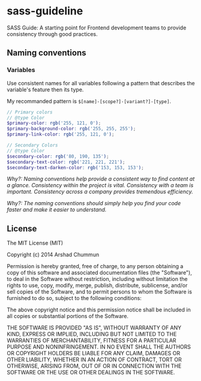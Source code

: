 # sass-guideline
SASS Guide: A starting point for Frontend development teams to provide consistency through good practices.

## Naming conventions
### Variables
Use consistent names for all variables following a pattern that describes the variable's feature then its type.

My recommanded pattern is `$[name]-[scope?]-[variant?]-[type]`.

```scss
// Primary colors
// @type Color
$primary-color: rgb('255, 121, 0');
$primary-background-color: rgb('255, 255, 255');
$primary-link-color: rgb('255, 121, 0');

// Secondary Colors
// @type Color
$secondary-color: rgb('80, 190, 135');
$secondary-text-color: rgb('221, 221, 221');
$secondary-text-darken-color: rgb('153, 153, 153');
```

_Why?: Naming conventions help provide a consistent way to find content at a glance. Consistency within the project is vital. Consistency with a team is important. Consistency across a company provides tremendous efficiency._

_Why?: The naming conventions should simply help you find your code faster and make it easier to understand._

License
--------------

The MIT License (MIT)

Copyright (c) 2014 Arshad Chummun

Permission is hereby granted, free of charge, to any person obtaining a copy
of this software and associated documentation files (the "Software"), to deal
in the Software without restriction, including without limitation the rights
to use, copy, modify, merge, publish, distribute, sublicense, and/or sell
copies of the Software, and to permit persons to whom the Software is
furnished to do so, subject to the following conditions:

The above copyright notice and this permission notice shall be included in all
copies or substantial portions of the Software.

THE SOFTWARE IS PROVIDED "AS IS", WITHOUT WARRANTY OF ANY KIND, EXPRESS OR
IMPLIED, INCLUDING BUT NOT LIMITED TO THE WARRANTIES OF MERCHANTABILITY,
FITNESS FOR A PARTICULAR PURPOSE AND NONINFRINGEMENT. IN NO EVENT SHALL THE
AUTHORS OR COPYRIGHT HOLDERS BE LIABLE FOR ANY CLAIM, DAMAGES OR OTHER
LIABILITY, WHETHER IN AN ACTION OF CONTRACT, TORT OR OTHERWISE, ARISING FROM,
OUT OF OR IN CONNECTION WITH THE SOFTWARE OR THE USE OR OTHER DEALINGS IN THE
SOFTWARE.
